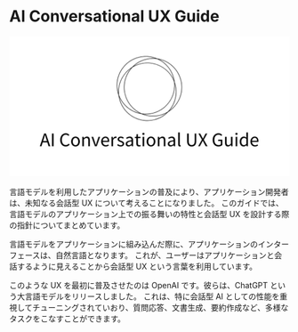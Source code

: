 # AI Conversational UX Guide

![AI Conversational UX Guide](./visual.png)

言語モデルを利用したアプリケーションの普及により、アプリケーション開発者は、未知なる会話型 UX について考えることになりました。
このガイドでは、言語モデルのアプリケーション上での振る舞いの特性と会話型 UX を設計する際の指針についてまとめています。

言語モデルをアプリケーションに組み込んだ際に、アプリケーションのインターフェースは、自然言語となります。
これが、ユーザーはアプリケーションと会話するように見えることから会話型 UX という言葉を利用しています。

このような UX を最初に普及させたのは OpenAI です。彼らは、ChatGPT という大言語モデルをリリースしました。
これは、特に会話型 AI としての性能を重視してチューニングされていおり、質問応答、文書生成、要約作成など、多様なタスクをこなすことができます。
